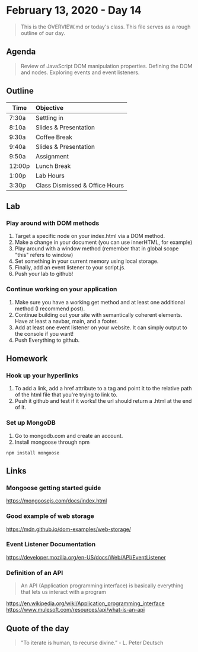 # February 13, 2020 - Day 14 
>This is the OVERVIEW.md or today's class. This file serves as a rough outline of our day. 

## Agenda
>Review of JavaScript DOM manipulation properties.  Defining the DOM and nodes. Exploring events and event listeners. 

## Outline


| Time   | Objective                        |
| -------|:---------------------------------|
| 7:30a  | Settling in                      |
| 8:10a  | Slides & Presentation            |
| 9:30a  | Coffee Break                     |
| 9:40a  | Slides & Presentation            |
| 9:50a  | Assignment                       |
| 12:00p | Lunch Break                      |
| 1:00p  | Lab Hours                        |
| 3:30p  | Class Dismissed & Office Hours   |


## Lab

### Play around with DOM methods

1. Target a specific node on your index.html via a DOM method.
2. Make a change in your document (you can use innerHTML, for example)
3. Play around with a window method (remember that in global scope "this" refers to window)
4. Set something in your current memory using local storage.
5. Finally, add an event listener to your script.js.
6. Push your lab to github! 



### Continue working on your application

1. Make sure you have a working get method and at least one additional method (I recommend post).
2. Continue building out your site with semantically coherent elements. Have at least a navbar, main, and a footer. 
3. Add at least one event listener on your website. It can simply output to the console if you want!
4. Push Everything to github. 


## Homework

### Hook up your hyperlinks

1. To add a link, add a href attribute to a tag and point it to the relative path of the html file that you're trying to link to. 
2. Push it github and test if it works! the url should return a .html at the end of it. 


### Set up MongoDB

1. Go to mongodb.com and create an account.
2. Install mongoose through npm 

```node
npm install mongoose
```

## Links 

### Mongoose getting started guide

https://mongoosejs.com/docs/index.html

### Good example of web storage 

https://mdn.github.io/dom-examples/web-storage/

### Event Listener Documentation

https://developer.mozilla.org/en-US/docs/Web/API/EventListener

### Definition of an API 
>An API (Application programming interface) is basically everything that lets us interact with a program

https://en.wikipedia.org/wiki/Application_programming_interface
https://www.mulesoft.com/resources/api/what-is-an-api


## Quote of the day
>"To iterate is human, to recurse divine.” - L. Peter Deutsch
